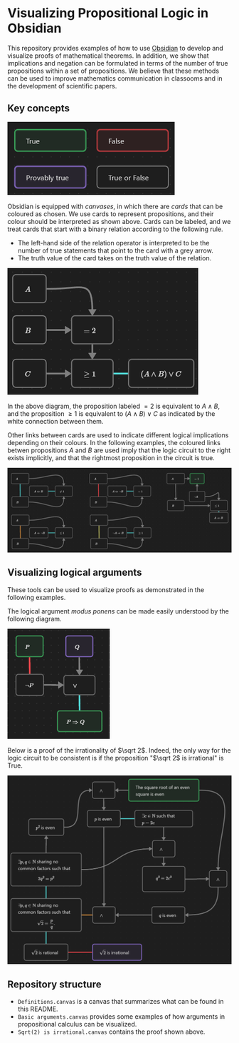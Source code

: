 # Visualizing Propositional Logic in Obsidian

This repository provides examples of how to use [Obsidian](https://obsidian.md/) to develop and visualize proofs of mathematical theorems. In addition, we show that implications and negation can be formulated in terms of the number of true propositions within a set of propositions. We believe that these methods can be used to improve mathematics communication in classooms and in the development of scientific papers.

## Key concepts

![Definitions](./images/propositions.png)

Obsidian is equipped with *canvases*, in which there are *cards* that can be coloured as chosen. We use cards to represent propositions, and their colour should be interpreted as shown above. Cards can be labeled, and we treat cards that start with a binary relation according to the following rule.

- The left-hand side of the relation operator is interpreted to be the number of true statements that point to the card with a grey arrow.
- The truth value of the card takes on the truth value of the relation.

![](./images/ab_or_c.png)

In the above diagram, the proposition labeled $=2$ is equivalent to $A\wedge B$, and the proposition $\geq 1$ is equivalent to $(A\wedge B)\vee C$ as indicated by the white connection between them.

Other links between cards are used to indicate different logical implications depending on their colours. In the following examples, the coloured links betwen propositions $A$ and $B$ are used imply that the logic circuit to the right exists implicitly, and that the rightmost proposition in the circuit is true.

![](./images/link_definitions.png)

## Visualizing logical arguments

These tools can be used to visualize proofs as demonstrated in the following examples.

The logical argument *modus ponens* can be made easily understood by the following diagram.

![](./images/modus_ponens.png)


Below is a proof of the irrationality of $\sqrt 2$. Indeed, the only way for the logic circuit to be consistent is if the proposition "$\sqrt 2$ is irrational" is True.


![Proof of the irrationality](./images/irrationality_proof.png)
## Repository structure

- `Definitions.canvas`  is a canvas that summarizes what can be found in this README.
- `Basic arguments.canvas` provides some examples of how arguments in propositional calculus can be visualized.
- `Sqrt(2) is irrational.canvas` contains the proof shown above.
